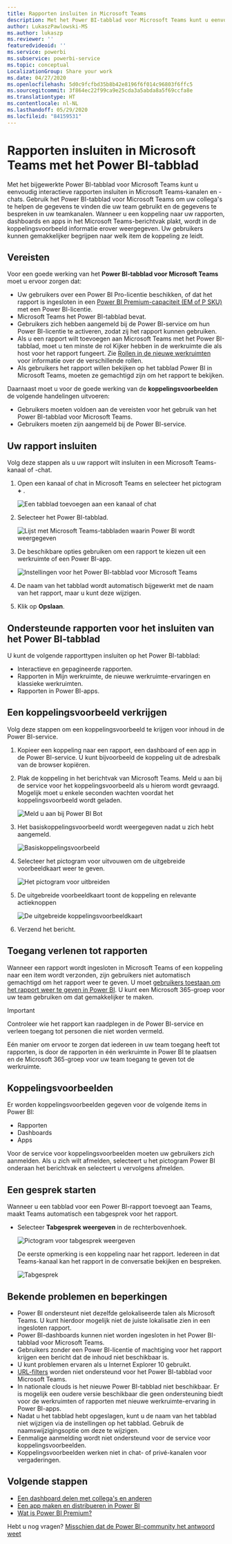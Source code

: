 ```yaml
---
title: Rapporten insluiten in Microsoft Teams
description: Met het Power BI-tabblad voor Microsoft Teams kunt u eenvoudig interactieve rapporten insluiten in kanalen en chats.
author: LukaszPawlowski-MS
ms.author: lukaszp
ms.reviewer: ''
featuredvideoid: ''
ms.service: powerbi
ms.subservice: powerbi-service
ms.topic: conceptual
LocalizationGroup: Share your work
ms.date: 04/27/2020
ms.openlocfilehash: 5d0c9fcfbd35b8b42e8196f6f014c96803f6ffc5
ms.sourcegitcommit: 3f864ec22f99ca9e25cda3a5abda8a5f69ccfa8e
ms.translationtype: HT
ms.contentlocale: nl-NL
ms.lasthandoff: 05/29/2020
ms.locfileid: "84159531"
---
```

# <a name="embed-reports-in-microsoft-teams-with-the-power-bi-tab"></a>Rapporten insluiten in Microsoft Teams met het Power BI-tabblad

Met het bijgewerkte Power BI-tabblad voor Microsoft Teams kunt u eenvoudig interactieve rapporten insluiten in Microsoft Teams-kanalen en -chats. Gebruik het Power BI-tabblad voor Microsoft Teams om uw collega's te helpen de gegevens te vinden die uw team gebruikt en de gegevens te bespreken in uw teamkanalen.  Wanneer u een koppeling naar uw rapporten, dashboards en apps in het Microsoft Teams-berichtvak plakt, wordt in de koppelingsvoorbeeld informatie erover weergegeven. Uw gebruikers kunnen gemakkelijker begrijpen naar welk item de koppeling ze leidt.

## <a name="requirements"></a>Vereisten

Voor een goede werking van het **Power BI-tabblad voor Microsoft Teams** moet u ervoor zorgen dat:

- Uw gebruikers over een Power BI Pro-licentie beschikken, of dat het rapport is ingesloten in een [Power BI Premium-capaciteit (EM of P SKU)](../admin/service-premium-what-is.md) met een Power BI-licentie.
- Microsoft Teams het Power BI-tabblad bevat.
- Gebruikers zich hebben aangemeld bij de Power BI-service om hun Power BI-licentie te activeren, zodat zij het rapport kunnen gebruiken.
- Als u een rapport wilt toevoegen aan Microsoft Teams met het Power BI-tabblad, moet u ten minste de rol Kijker hebben in de werkruimte die als host voor het rapport fungeert. Zie [Rollen in de nieuwe werkruimten](service-new-workspaces.md#roles-in-the-new-workspaces) voor informatie over de verschillende rollen.
- Als gebruikers het rapport willen bekijken op het tabblad Power BI in Microsoft Teams, moeten ze gemachtigd zijn om het rapport te bekijken.

Daarnaast moet u voor de goede werking van de **koppelingsvoorbeelden** de volgende handelingen uitvoeren:
- Gebruikers moeten voldoen aan de vereisten voor het gebruik van het Power BI-tabblad voor Microsoft Teams.
- Gebruikers moeten zijn aangemeld bij de Power BI-service. 


## <a name="embed-your-report"></a>Uw rapport insluiten

Volg deze stappen als u uw rapport wilt insluiten in een Microsoft Teams-kanaal of -chat.

1. Open een kanaal of chat in Microsoft Teams en selecteer het pictogram **+** .

    ![Een tabblad toevoegen aan een kanaal of chat](media/service-embed-report-microsoft-teams/service-embed-report-microsoft-teams-add.png)

2. Selecteer het Power BI-tabblad.

    ![Lijst met Microsoft Teams-tabbladen waarin Power BI wordt weergegeven](media/service-embed-report-microsoft-teams/service-embed-report-microsoft-teams-tab.png)

3. De beschikbare opties gebruiken om een rapport te kiezen uit een werkruimte of een Power BI-app.

    ![Instellingen voor het Power BI-tabblad voor Microsoft Teams](media/service-embed-report-microsoft-teams/service-embed-report-microsoft-teams-tab-settings.png)

4. De naam van het tabblad wordt automatisch bijgewerkt met de naam van het rapport, maar u kunt deze wijzigen. 

5. Klik op **Opslaan**.

## <a name="supported-reports-for-embedding-the-power-bi-tab"></a>Ondersteunde rapporten voor het insluiten van het Power BI-tabblad
U kunt de volgende rapporttypen insluiten op het Power BI-tabblad:

- Interactieve en gepagineerde rapporten.
- Rapporten in Mijn werkruimte, de nieuwe werkruimte-ervaringen en klassieke werkruimten.
- Rapporten in Power BI-apps.

## <a name="get-a-link-preview"></a>Een koppelingsvoorbeeld verkrijgen

Volg deze stappen om een koppelingsvoorbeeld te krijgen voor inhoud in de Power BI-service.

1. Kopieer een koppeling naar een rapport, een dashboard of een app in de Power BI-service. U kunt bijvoorbeeld de koppeling uit de adresbalk van de browser kopiëren.

2. Plak de koppeling in het berichtvak van Microsoft Teams. Meld u aan bij de service voor het koppelingsvoorbeeld als u hierom wordt gevraagd. Mogelijk moet u enkele seconden wachten voordat het koppelingsvoorbeeld wordt geladen.

    ![Meld u aan bij Power BI Bot](media/service-embed-report-microsoft-teams/service-teams-link-preview-sign-in-needed.png)

3. Het basiskoppelingsvoorbeeld wordt weergegeven nadat u zich hebt aangemeld.

    ![Basiskoppelingsvoorbeeld](media/service-embed-report-microsoft-teams/service-teams-link-preview-basic.png)

4. Selecteer het pictogram voor uitvouwen om de uitgebreide voorbeeldkaart weer te geven.

    ![Het pictogram voor uitbreiden](media/service-embed-report-microsoft-teams/service-teams-link-preview-expand-icon.png)

5. De uitgebreide voorbeeldkaart toont de koppeling en relevante actieknoppen

    ![De uitgebreide koppelingsvoorbeeldkaart](media/service-embed-report-microsoft-teams/service-teams-link-preview-nice-card.png)

6. Verzend het bericht.



## <a name="grant-access-to-reports"></a>Toegang verlenen tot rapporten

Wanneer een rapport wordt ingesloten in Microsoft Teams of een koppeling naar een item wordt verzonden, zijn gebruikers niet automatisch gemachtigd om het rapport weer te geven. U moet [gebruikers toestaan om het rapport weer te geven in Power BI](service-share-dashboards.md). U kunt een Microsoft 365-groep voor uw team gebruiken om dat gemakkelijker te maken.

> [!IMPORTANT]
> Controleer wie het rapport kan raadplegen in de Power BI-service en verleen toegang tot personen die niet worden vermeld.

Eén manier om ervoor te zorgen dat iedereen in uw team toegang heeft tot rapporten, is door de rapporten in één werkruimte in Power BI te plaatsen en de Microsoft 365-groep voor uw team toegang te geven tot de werkruimte.

## <a name="link-previews"></a>Koppelingsvoorbeelden 

Er worden koppelingsvoorbeelden gegeven voor de volgende items in Power BI:
- Rapporten
- Dashboards
- Apps

Voor de service voor koppelingsvoorbeelden moeten uw gebruikers zich aanmelden. Als u zich wilt afmelden, selecteert u het pictogram Power BI onderaan het berichtvak en selecteert u vervolgens afmelden.

## <a name="start-a-conversation"></a>Een gesprek starten

Wanneer u een tabblad voor een Power BI-rapport toevoegt aan Teams, maakt Teams automatisch een tabgesprek voor het rapport. 

- Selecteer **Tabgesprek weergeven** in de rechterbovenhoek.

    ![Pictogram voor tabgesprek weergeven](media/service-embed-report-microsoft-teams/power-bi-teams-conversation-icon.png)

    De eerste opmerking is een koppeling naar het rapport. Iedereen in dat Teams-kanaal kan het rapport in de conversatie bekijken en bespreken.

    ![Tabgesprek](media/service-embed-report-microsoft-teams/power-bi-teams-conversation-tab.png)

## <a name="known-issues-and-limitations"></a>Bekende problemen en beperkingen

- Power BI ondersteunt niet dezelfde gelokaliseerde talen als Microsoft Teams. U kunt hierdoor mogelijk niet de juiste lokalisatie zien in een ingesloten rapport.
- Power BI-dashboards kunnen niet worden ingesloten in het Power BI-tabblad voor Microsoft Teams.
- Gebruikers zonder een Power BI-licentie of machtiging voor het rapport krijgen een bericht dat de inhoud niet beschikbaar is.
- U kunt problemen ervaren als u Internet Explorer 10 gebruikt. <!--You can look at the [browsers support for Power BI](../consumer/end-user-browsers.md) and for [Microsoft 365](https://products.office.com/office-system-requirements#Browsers-section). -->
- [URL-filters](service-url-filters.md) worden niet ondersteund voor het Power BI-tabblad voor Microsoft Teams.
- In nationale clouds is het nieuwe Power BI-tabblad niet beschikbaar. Er is mogelijk een oudere versie beschikbaar die geen ondersteuning biedt voor de werkruimten of rapporten met nieuwe werkruimte-ervaring in Power BI-apps. 
- Nadat u het tabblad hebt opgeslagen, kunt u de naam van het tabblad niet wijzigen via de instellingen op het tabblad. Gebruik de naamswijzigingsoptie om deze te wijzigen.
- Eenmalige aanmelding wordt niet ondersteund voor de service voor koppelingsvoorbeelden.
- Koppelingsvoorbeelden werken niet in chat- of privé-kanalen voor vergaderingen.

## <a name="next-steps"></a>Volgende stappen
- [Een dashboard delen met collega's en anderen](service-share-dashboards.md)  
- [Een app maken en distribueren in Power BI](service-create-distribute-apps.md)  
- [Wat is Power BI Premium?](../admin/service-premium-what-is.md)

Hebt u nog vragen? [Misschien dat de Power BI-community het antwoord weet](https://community.powerbi.com/)

